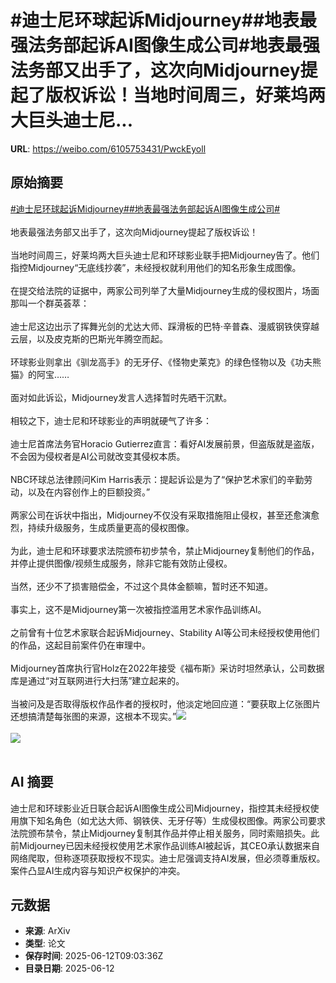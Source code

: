 # #迪士尼环球起诉Midjourney##地表最强法务部起诉AI图像生成公司#地表最强法务部又出手了，这次向Midjourney提起了版权诉讼！当地时间周三，好莱坞两大巨头迪士尼...

**URL**: https://weibo.com/6105753431/PwckEyoll

## 原始摘要

<a href="https://m.weibo.cn/search?containerid=231522type%3D1%26t%3D10%26q%3D%23%E8%BF%AA%E5%A3%AB%E5%B0%BC%E7%8E%AF%E7%90%83%E8%B5%B7%E8%AF%89Midjourney%23&amp;extparam=%23%E8%BF%AA%E5%A3%AB%E5%B0%BC%E7%8E%AF%E7%90%83%E8%B5%B7%E8%AF%89Midjourney%23" data-hide=""><span class="surl-text">#迪士尼环球起诉Midjourney#</span></a><a href="https://m.weibo.cn/search?containerid=231522type%3D1%26t%3D10%26q%3D%23%E5%9C%B0%E8%A1%A8%E6%9C%80%E5%BC%BA%E6%B3%95%E5%8A%A1%E9%83%A8%E8%B5%B7%E8%AF%89AI%E5%9B%BE%E5%83%8F%E7%94%9F%E6%88%90%E5%85%AC%E5%8F%B8%23&amp;extparam=%23%E5%9C%B0%E8%A1%A8%E6%9C%80%E5%BC%BA%E6%B3%95%E5%8A%A1%E9%83%A8%E8%B5%B7%E8%AF%89AI%E5%9B%BE%E5%83%8F%E7%94%9F%E6%88%90%E5%85%AC%E5%8F%B8%23" data-hide=""><span class="surl-text">#地表最强法务部起诉AI图像生成公司#</span></a><br><br>地表最强法务部又出手了，这次向Midjourney提起了版权诉讼！<br><br>当地时间周三，好莱坞两大巨头迪士尼和环球影业联手把Midjourney告了。他们指控Midjourney“无底线抄袭”，未经授权就利用他们的知名形象生成图像。<br><br>在提交给法院的证据中，两家公司列举了大量Midjourney生成的侵权图片，场面那叫一个群英荟萃：<br><br>迪士尼这边出示了挥舞光剑的尤达大师、踩滑板的巴特·辛普森、漫威钢铁侠穿越云层，以及皮克斯的巴斯光年腾空而起。<br><br>环球影业则拿出《驯龙高手》的无牙仔、《怪物史莱克》的绿色怪物以及《功夫熊猫》的阿宝……<br><br>面对如此诉讼，Midjourney发言人选择暂时先晒干沉默。<br><br>相较之下，迪士尼和环球影业的声明就硬气了许多：<br><br>迪士尼首席法务官Horacio Gutierrez直言：看好AI发展前景，但盗版就是盗版，不会因为侵权者是AI公司就改变其侵权本质。<br><br>NBC环球总法律顾问Kim Harris表示：提起诉讼是为了“保护艺术家们的辛勤劳动，以及在内容创作上的巨额投资。”<br><br>两家公司在诉状中指出，Midjourney不仅没有采取措施阻止侵权，甚至还愈演愈烈，持续升级服务，生成质量更高的侵权图像。<br><br>为此，迪士尼和环球要求法院颁布初步禁令，禁止Midjourney复制他们的作品，并停止提供图像/视频生成服务，除非它能有效防止侵权。<br><br>当然，还少不了损害赔偿金，不过这个具体金额嘛，暂时还不知道。<br><br>事实上，这不是Midjourney第一次被指控滥用艺术家作品训练AI。<br><br>之前曾有十位艺术家联合起诉Midjourney、Stability AI等公司未经授权使用他们的作品，这起目前案件仍在审理中。<br><br>Midjourney首席执行官Holz在2022年接受《福布斯》采访时坦然承认，公司数据库是通过“对互联网进行大扫荡”建立起来的。<br><br>当被问及是否取得版权作品作者的授权时，他淡定地回应道：“要获取上亿张图片还想搞清楚每张图的来源，这根本不现实。”<img style="" src="https://tvax2.sinaimg.cn/large/006Fd7o3gy1i2clbr2wkrj30zk0ns7q4.jpg" referrerpolicy="no-referrer"><br><br><img style="" src="https://tvax1.sinaimg.cn/large/006Fd7o3gy1i2clbqxft4j30zk0np0zi.jpg" referrerpolicy="no-referrer"><br><br>

## AI 摘要

迪士尼和环球影业近日联合起诉AI图像生成公司Midjourney，指控其未经授权使用旗下知名角色（如尤达大师、钢铁侠、无牙仔等）生成侵权图像。两家公司要求法院颁布禁令，禁止Midjourney复制其作品并停止相关服务，同时索赔损失。此前Midjourney已因未经授权使用艺术家作品训练AI被起诉，其CEO承认数据来自网络爬取，但称逐项获取授权不现实。迪士尼强调支持AI发展，但必须尊重版权。案件凸显AI生成内容与知识产权保护的冲突。

## 元数据

- **来源**: ArXiv
- **类型**: 论文
- **保存时间**: 2025-06-12T09:03:36Z
- **目录日期**: 2025-06-12
